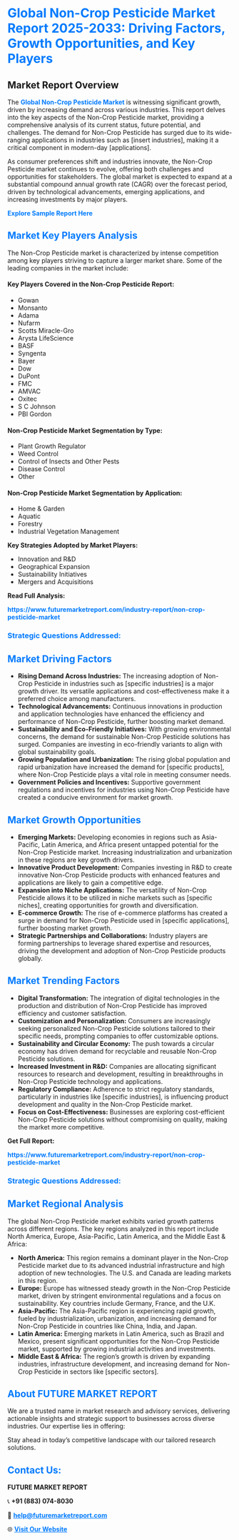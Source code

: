 <h1 style="color: #007BFF;">Global Non-Crop Pesticide Market Report 2025-2033: Driving Factors, Growth Opportunities, and Key Players</h1>

<section id="overview">
<h2>Market Report Overview</h2>
<p>The <a href="https://www.futuremarketreport.com/industry-report/non-crop-pesticide-market" style="color: #007BFF; text-decoration: none;"><strong>Global Non-Crop Pesticide Market</strong></a> is witnessing significant growth, driven by increasing demand across various industries. This report delves into the key aspects of the Non-Crop Pesticide market, providing a comprehensive analysis of its current status, future potential, and challenges. The demand for Non-Crop Pesticide has surged due to its wide-ranging applications in industries such as [insert industries], making it a critical component in modern-day [applications].</p>
<p>As consumer preferences shift and industries innovate, the Non-Crop Pesticide market continues to evolve, offering both challenges and opportunities for stakeholders. The global market is expected to expand at a substantial compound annual growth rate (CAGR) over the forecast period, driven by technological advancements, emerging applications, and increasing investments by major players.</p>
</section>

<section id="overview">
<p><a href="https://www.futuremarketreport.com/request-sample/reportId=54703" style="color: #007BFF; text-decoration: none;"><strong>Explore Sample Report Here</strong></a></p>
</section>

<section id="key-players">
<h2 style="color: #007BFF;">Market Key Players Analysis</h2>
<p>The Non-Crop Pesticide market is characterized by intense competition among key players striving to capture a larger market share. Some of the leading companies in the market include:</p>
<h4>Key Players Covered in the Non-Crop Pesticide Report:</h4>
<ul><li>Gowan</li><li>Monsanto</li><li>Adama</li><li>Nufarm</li><li>Scotts Miracle-Gro</li><li>Arysta LifeScience</li><li>BASF</li><li>Syngenta</li><li>Bayer</li><li>Dow</li><li>DuPont</li><li>FMC</li><li>AMVAC</li><li>Oxitec</li><li>S C Johnson</li><li>PBI Gordon</li></ul>
<h4>Non-Crop Pesticide Market Segmentation by Type:</h4>
<ul><li>Plant Growth Regulator</li><li>Weed Control</li><li>Control of Insects and Other Pests</li><li>Disease Control</li><li>Other</li></ul>

<h4>Non-Crop Pesticide Market Segmentation by Application:</h4>
<ul><li>Home &amp; Garden</li><li>Aquatic</li><li>Forestry</li><li>Industrial Vegetation Management</li></ul>
<p><strong>Key Strategies Adopted by Market Players:</strong></p>
<ul>
<li>Innovation and R&D</li>
<li>Geographical Expansion</li>
<li>Sustainability Initiatives</li>
<li>Mergers and Acquisitions</li>
</ul>
</section>

<section>
<p><strong>Read Full Analysis: </strong></p><a href="https://www.futuremarketreport.com/industry-report/non-crop-pesticide-market" style="color: #007BFF; text-decoration: none;"><strong>https://www.futuremarketreport.com/industry-report/non-crop-pesticide-market</strong></a>
<h3 style="color: #007BFF;">Strategic Questions Addressed:</h3>
</section>

<section id="driving-factors">
<h2 style="color: #007BFF;">Market Driving Factors</h2>
<ul>
<li><strong>Rising Demand Across Industries:</strong> The increasing adoption of Non-Crop Pesticide in industries such as [specific industries] is a major growth driver. Its versatile applications and cost-effectiveness make it a preferred choice among manufacturers.</li>
<li><strong>Technological Advancements:</strong> Continuous innovations in production and application technologies have enhanced the efficiency and performance of Non-Crop Pesticide, further boosting market demand.</li>
<li><strong>Sustainability and Eco-Friendly Initiatives:</strong> With growing environmental concerns, the demand for sustainable Non-Crop Pesticide solutions has surged. Companies are investing in eco-friendly variants to align with global sustainability goals.</li>
<li><strong>Growing Population and Urbanization:</strong> The rising global population and rapid urbanization have increased the demand for [specific products], where Non-Crop Pesticide plays a vital role in meeting consumer needs.</li>
<li><strong>Government Policies and Incentives:</strong> Supportive government regulations and incentives for industries using Non-Crop Pesticide have created a conducive environment for market growth.</li>
</ul>
</section>

<section id="growth-opportunities">
<h2 style="color: #007BFF;">Market Growth Opportunities</h2>
<ul>
<li><strong>Emerging Markets:</strong> Developing economies in regions such as Asia-Pacific, Latin America, and Africa present untapped potential for the Non-Crop Pesticide market. Increasing industrialization and urbanization in these regions are key growth drivers.</li>
<li><strong>Innovative Product Development:</strong> Companies investing in R&D to create innovative Non-Crop Pesticide products with enhanced features and applications are likely to gain a competitive edge.</li>
<li><strong>Expansion into Niche Applications:</strong> The versatility of Non-Crop Pesticide allows it to be utilized in niche markets such as [specific niches], creating opportunities for growth and diversification.</li>
<li><strong>E-commerce Growth:</strong> The rise of e-commerce platforms has created a surge in demand for Non-Crop Pesticide used in [specific applications], further boosting market growth.</li>
<li><strong>Strategic Partnerships and Collaborations:</strong> Industry players are forming partnerships to leverage shared expertise and resources, driving the development and adoption of Non-Crop Pesticide products globally.</li>
</ul>
</section>

<section id="trending-factors">
<h2 style="color: #007BFF;">Market Trending Factors</h2>
<ul>
<li><strong>Digital Transformation:</strong> The integration of digital technologies in the production and distribution of Non-Crop Pesticide has improved efficiency and customer satisfaction.</li>
<li><strong>Customization and Personalization:</strong> Consumers are increasingly seeking personalized Non-Crop Pesticide solutions tailored to their specific needs, prompting companies to offer customizable options.</li>
<li><strong>Sustainability and Circular Economy:</strong> The push towards a circular economy has driven demand for recyclable and reusable Non-Crop Pesticide solutions.</li>
<li><strong>Increased Investment in R&D:</strong> Companies are allocating significant resources to research and development, resulting in breakthroughs in Non-Crop Pesticide technology and applications.</li>
<li><strong>Regulatory Compliance:</strong> Adherence to strict regulatory standards, particularly in industries like [specific industries], is influencing product development and quality in the Non-Crop Pesticide market.</li>
<li><strong>Focus on Cost-Effectiveness:</strong> Businesses are exploring cost-efficient Non-Crop Pesticide solutions without compromising on quality, making the market more competitive.</li>
</ul>
</section>

<section>
<p><strong>Get Full Report: </strong></p><a href="https://www.futuremarketreport.com/industry-report/non-crop-pesticide-market" style="color: #007BFF; text-decoration: none;"><strong>https://www.futuremarketreport.com/industry-report/non-crop-pesticide-market</strong></a>
<h3 style="color: #007BFF;">Strategic Questions Addressed:</h3>
</section>


<section id="regional-analysis">
<h2 style="color: #007BFF;">Market Regional Analysis</h2>
<p>The global Non-Crop Pesticide market exhibits varied growth patterns across different regions. The key regions analyzed in this report include North America, Europe, Asia-Pacific, Latin America, and the Middle East & Africa:</p>
<ul>
<li><strong>North America:</strong> This region remains a dominant player in the Non-Crop Pesticide market due to its advanced industrial infrastructure and high adoption of new technologies. The U.S. and Canada are leading markets in this region.</li>
<li><strong>Europe:</strong> Europe has witnessed steady growth in the Non-Crop Pesticide market, driven by stringent environmental regulations and a focus on sustainability. Key countries include Germany, France, and the U.K.</li>
<li><strong>Asia-Pacific:</strong> The Asia-Pacific region is experiencing rapid growth, fueled by industrialization, urbanization, and increasing demand for Non-Crop Pesticide in countries like China, India, and Japan.</li>
<li><strong>Latin America:</strong> Emerging markets in Latin America, such as Brazil and Mexico, present significant opportunities for the Non-Crop Pesticide market, supported by growing industrial activities and investments.</li>
<li><strong>Middle East & Africa:</strong> The region’s growth is driven by expanding industries, infrastructure development, and increasing demand for Non-Crop Pesticide in sectors like [specific sectors].</li>
</ul>
</section>

<footer>
<h2 style="color: #007BFF;">About FUTURE MARKET REPORT</h2>
<p>We are a trusted name in market research and advisory services, delivering actionable insights and strategic support to businesses across diverse industries. Our expertise lies in offering:</p>

<p>Stay ahead in today’s competitive landscape with our tailored research solutions.</p>

<h2 style="color: #007BFF;">Contact Us:</h2>
<p><strong>FUTURE MARKET REPORT</strong></p>
<p>📞 <strong>+91 (883) 074-8030</strong></p>
<p>📧 <strong><a href="mailto:help@futuremarketreport.com" style="color: #007BFF;">help@futuremarketreport.com</a></strong></p>
<p>🌐 <strong><a href="https://www.futuremarketreport.com/" style="color: #007BFF;">Visit Our Website</a></strong></p>
</footer>